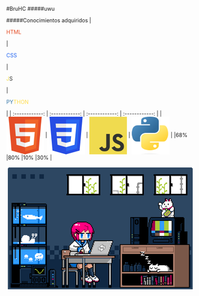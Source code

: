 #BruHC
#####uwu

#####Conocimientos  adquiridos
| <p style='Color: rgba(228,77,38,255)'>HTML</p> | <p style='Color: rgba(36,101,241,255)'>CSS</p>  | <p style='Color: rgba(240,219,79,255)'>J<span style='Color: rgba(50,51,48,255)'>S</span></p>  | <p style='Color: #3878a9'>PY<span style='Color:  #ffdc4e'>THON</span></p>  |
| :------------: | :------------: | :------------: | :------------: |
| <img align='center' src='https://github.com/FrancoC1214/FrancoC1214/blob/main/ola/HTML5_Badge_512.png?raw=True' width="100px" height='100px'>  |<img align='center' src='https://github.com/FrancoC1214/FrancoC1214/blob/main/ola/CSS3_logo.svg.png?raw=True' width="100px" height='100px'>   | <img align='center' src='https://github.com/FrancoC1214/FrancoC1214/blob/main/ola/JavaScript-logo.png?raw=True' width="100px" height='100px'>  | <img align='center' src='https://github.com/FrancoC1214/FrancoC1214/blob/main/ola/Python-logo-notext.svg.png?raw=True' width="100px" height='100px'>  |
|68% |80% |10% |30% |

<img src='https://github.com/FrancoC1214/FrancoC1214/blob/main/ola/tumblr_mtbppdZOrE1qze3hdo1_500.gif?raw=True'>
